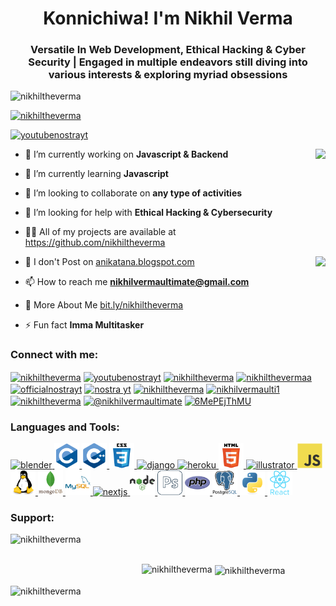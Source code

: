 <h1 align="center">Konnichiwa! I'm Nikhil Verma</h1>
<h3 align="center">Versatile In Web Development, Ethical Hacking & Cyber Security | Engaged in multiple endeavors still diving into various interests & exploring myriad obsessions</h3>

<p align="left"> <img src="https://komarev.com/ghpvc/?username=nikhiltheverma&label=Profile%20views&color=0e75b6&style=flat" alt="nikhiltheverma" /> </p>

<p align="left"> <a href="https://github.com/ryo-ma/github-profile-trophy"><img src="https://github-profile-trophy.vercel.app/?username=nikhiltheverma" alt="nikhiltheverma" /></a> </p>

<p align="left"> <a href="https://twitter.com/youtubenostrayt" target="blank"><img src="https://img.shields.io/twitter/follow/youtubenostrayt?logo=twitter&style=for-the-badge" alt="youtubenostrayt" /></a> </p>

<img align="right" height="150" src="https://cdn.jsdelivr.net/gh/nikhiltheverma/sololeveling@5c50b308385a3946ae8bda3b42956de50bd7bfe2/https%20__youtu_be_aLxToedAgN4.gif"  />

- 🔭 I’m currently working on **Javascript & Backend**

- 🌱 I’m currently learning **Javascript**

- 👯 I’m looking to collaborate on **any type of activities**

- 🤝 I’m looking for help with **Ethical Hacking & Cybersecurity**

- 👨‍💻 All of my projects are available at https://github.com/nikhiltheverma 

- 📝 I don't Post on <a href="https://anikatana.blogspot.com" rel="nofollow">anikatana.blogspot.com</a> <img align="right" height="150" src="https://profile-readme-generator.com/assets/snake.svg"  />

- 📫 How to reach me **nikhilvermaultimate@gmail.com**

- 📄 More About Me <a href="https://bit.ly/NikhilTheVerma" rel="nofollow">bit.ly/nikhiltheverma</a>

- ⚡ Fun fact **Imma Multitasker**

<h3 align="left">Connect with me:</h3>
<p align="left">
<a href="https://codepen.io/nikhiltheverma" target="blank"><img align="center" src="https://raw.githubusercontent.com/rahuldkjain/github-profile-readme-generator/master/src/images/icons/Social/codepen.svg" alt="nikhiltheverma" height="30" width="40" /></a>
<a href="https://twitter.com/youtubenostrayt" target="blank"><img align="center" src="https://raw.githubusercontent.com/rahuldkjain/github-profile-readme-generator/master/src/images/icons/Social/twitter.svg" alt="youtubenostrayt" height="30" width="40" /></a>
<a href="https://linkedin.com/in/nikhiltheverma" target="blank"><img align="center" src="https://raw.githubusercontent.com/rahuldkjain/github-profile-readme-generator/master/src/images/icons/Social/linked-in-alt.svg" alt="nikhiltheverma" height="30" width="40" /></a>
<a href="https://fb.com/nikhiltheverma" target="blank"><img align="center" src="https://raw.githubusercontent.com/rahuldkjain/github-profile-readme-generator/master/src/images/icons/Social/facebook.svg" alt="nikhilthevermaa" height="30" width="40" /></a>
<a href="https://instagram.com/nikhiltheverma" target="blank"><img align="center" src="https://raw.githubusercontent.com/rahuldkjain/github-profile-readme-generator/master/src/images/icons/Social/instagram.svg" alt="officialnostrayt" height="30" width="40" /></a>
<a href="https://www.youtube.com/@nikhiltheverma" target="blank"><img align="center" src="https://raw.githubusercontent.com/rahuldkjain/github-profile-readme-generator/master/src/images/icons/Social/youtube.svg" alt="nostra yt" height="30" width="40" /></a>
<a href="https://www.codechef.com/users/nikhiltheverma" target="blank"><img align="center" src="https://cdn.jsdelivr.net/npm/simple-icons@3.1.0/icons/codechef.svg" alt="nikhiltheverma" height="30" width="40" /></a>
<a href="https://www.hackerrank.com/nikhiltheverma" target="blank"><img align="center" src="https://raw.githubusercontent.com/rahuldkjain/github-profile-readme-generator/master/src/images/icons/Social/hackerrank.svg" alt="nikhilvermaulti1" height="30" width="40" /></a>
<a href="https://www.leetcode.com/nikhiltheverma" target="blank"><img align="center" src="https://raw.githubusercontent.com/rahuldkjain/github-profile-readme-generator/master/src/images/icons/Social/leet-code.svg" alt="nikhiltheverma" height="30" width="40" /></a>
<a href="https://www.hackerearth.com/@nikhiltheverma" target="blank"><img align="center" src="https://raw.githubusercontent.com/rahuldkjain/github-profile-readme-generator/master/src/images/icons/Social/hackerearth.svg" alt="@nikhilvermaultimate" height="30" width="40" /></a>
<a href="https://discord.gg/6MePEjThMU" target="blank"><img align="center" src="https://raw.githubusercontent.com/rahuldkjain/github-profile-readme-generator/master/src/images/icons/Social/discord.svg" alt="6MePEjThMU" height="30" width="40" /></a>
</p>

<h3 align="left">Languages and Tools:</h3>
<p align="left"> <a href="https://www.blender.org/" target="_blank" rel="noreferrer"> <img src="https://download.blender.org/branding/community/blender_community_badge_white.svg" alt="blender" width="40" height="40"/> </a> <a href="https://www.cprogramming.com/" target="_blank" rel="noreferrer"> <img src="https://raw.githubusercontent.com/devicons/devicon/master/icons/c/c-original.svg" alt="c" width="40" height="40"/> </a> <a href="https://www.w3schools.com/cpp/" target="_blank" rel="noreferrer"> <img src="https://raw.githubusercontent.com/devicons/devicon/master/icons/cplusplus/cplusplus-original.svg" alt="cplusplus" width="40" height="40"/> </a> <a href="https://www.w3schools.com/css/" target="_blank" rel="noreferrer"> <img src="https://raw.githubusercontent.com/devicons/devicon/master/icons/css3/css3-original-wordmark.svg" alt="css3" width="40" height="40"/> </a> <a href="https://www.djangoproject.com/" target="_blank" rel="noreferrer"> <img src="https://cdn.worldvectorlogo.com/logos/django.svg" alt="django" width="40" height="40"/> </a> <a href="https://heroku.com" target="_blank" rel="noreferrer"> <img src="https://www.vectorlogo.zone/logos/heroku/heroku-icon.svg" alt="heroku" width="40" height="40"/> </a> <a href="https://www.w3.org/html/" target="_blank" rel="noreferrer"> <img src="https://raw.githubusercontent.com/devicons/devicon/master/icons/html5/html5-original-wordmark.svg" alt="html5" width="40" height="40"/> </a> <a href="https://www.adobe.com/in/products/illustrator.html" target="_blank" rel="noreferrer"> <img src="https://www.vectorlogo.zone/logos/adobe_illustrator/adobe_illustrator-icon.svg" alt="illustrator" width="40" height="40"/> </a> <a href="https://developer.mozilla.org/en-US/docs/Web/JavaScript" target="_blank" rel="noreferrer"> <img src="https://raw.githubusercontent.com/devicons/devicon/master/icons/javascript/javascript-original.svg" alt="javascript" width="40" height="40"/> </a> <a href="https://www.linux.org/" target="_blank" rel="noreferrer"> <img src="https://raw.githubusercontent.com/devicons/devicon/master/icons/linux/linux-original.svg" alt="linux" width="40" height="40"/> </a> <a href="https://www.mongodb.com/" target="_blank" rel="noreferrer"> <img src="https://raw.githubusercontent.com/devicons/devicon/master/icons/mongodb/mongodb-original-wordmark.svg" alt="mongodb" width="40" height="40"/> </a> <a href="https://www.mysql.com/" target="_blank" rel="noreferrer"> <img src="https://raw.githubusercontent.com/devicons/devicon/master/icons/mysql/mysql-original-wordmark.svg" alt="mysql" width="40" height="40"/> </a> <a href="https://nextjs.org/" target="_blank" rel="noreferrer"> <img src="https://cdn.worldvectorlogo.com/logos/nextjs-2.svg" alt="nextjs" width="40" height="40"/> </a> <a href="https://nodejs.org" target="_blank" rel="noreferrer"> <img src="https://raw.githubusercontent.com/devicons/devicon/master/icons/nodejs/nodejs-original-wordmark.svg" alt="nodejs" width="40" height="40"/> </a> <a href="https://www.photoshop.com/en" target="_blank" rel="noreferrer"> <img src="https://raw.githubusercontent.com/devicons/devicon/master/icons/photoshop/photoshop-line.svg" alt="photoshop" width="40" height="40"/> </a> <a href="https://www.php.net" target="_blank" rel="noreferrer"> <img src="https://raw.githubusercontent.com/devicons/devicon/master/icons/php/php-original.svg" alt="php" width="40" height="40"/> </a> <a href="https://www.postgresql.org" target="_blank" rel="noreferrer"> <img src="https://raw.githubusercontent.com/devicons/devicon/master/icons/postgresql/postgresql-original-wordmark.svg" alt="postgresql" width="40" height="40"/> </a> <a href="https://www.python.org" target="_blank" rel="noreferrer"> <img src="https://raw.githubusercontent.com/devicons/devicon/master/icons/python/python-original.svg" alt="python" width="40" height="40"/> </a> <a href="https://reactjs.org/" target="_blank" rel="noreferrer"> <img src="https://raw.githubusercontent.com/devicons/devicon/master/icons/react/react-original-wordmark.svg" alt="react" width="40" height="40"/> </a> </p>

<h3 align="left">Support:</h3>
<p><a href="https://www.buymeacoffee.com/nikhiltheverma"> <img align="left" src="https://cdn.buymeacoffee.com/buttons/v2/default-yellow.png" height="50" width="210" alt="nikhiltheverma" /></a></p><br><br>

<p><img align="left" src="https://github-readme-stats.vercel.app/api/top-langs?username=nikhiltheverma&show_icons=true&locale=en&layout=compact" alt="nikhiltheverma" /></p>

<p>&nbsp;<img align="center" src="https://github-readme-stats.vercel.app/api?username=nikhiltheverma&show_icons=true&locale=en" alt="nikhiltheverma" /></p>

<p><img align="center" src="https://github-readme-streak-stats.herokuapp.com/?user=nikhiltheverma&" alt="nikhiltheverma" /></p>


